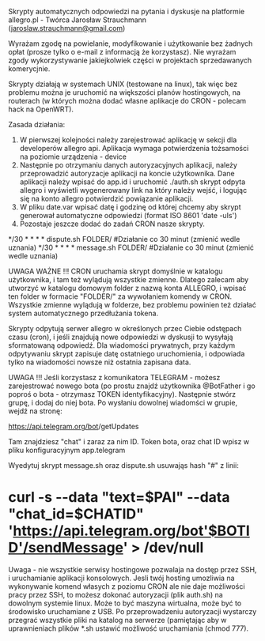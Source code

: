 Skrypty automatycznych odpowiedzi na pytania i dyskusje na platformie allegro.pl - Twórca Jarosław Strauchmann (jaroslaw.strauchmann@gmail.com)

Wyrażam zgodę na powielanie, modyfikowanie i użytkowanie bez żadnych opłat (prosze tylko o e-mail z informacją że korzystasz). Nie wyrażam zgody wykorzystywanie jakiejkolwiek części w projektach sprzedawanych komerycjnie.

Skrypty działają w systemach UNIX (testowane na linux), tak więc bez problemu można je uruchomić na większości planów hostingowych, na routerach (w których można dodać własne aplikacje do CRON - polecam hack na OpenWRT).

Zasada działania:
1. W pierwszej kolejności należy zarejestrować aplikację w sekcji dla developerów allegro api. Aplikacja wymaga potwierdzenia tożsamości na poziomie urządzenia - device
2. Następnie po otrzymaniu danych autoryzacyjnych aplikacji, należy przeprowadzić autoryzacje aplikacji na koncie użytkownika. Dane aplikacji należy wpisać do app.id i uruchomić ./auth.sh skrypt odpyta allegro i wyświetli wygenerowany link na który należy wejść, i logując się na konto allegro potwierdzić powiązanie aplikacji.
3. W pliku date.var wpisać datę i godzinę od której chcemy aby skrypt generował automatyczne odpowiedzi (format ISO 8601 'date -uIs')
4. Pozostaje jeszcze dodać do zadań CRON nasze skrypty. 

*/30 * * * * dispute.sh FOLDER/ #Działanie co 30 minut (zmienić wedle uznania)
*/30 * * * * message.sh FOLDER/ #Działanie co 30 minut (zmienić wedle uznania)

UWAGA WAŻNE !!! CRON uruchamia skrypt domyślnie w katalogu użytkownika, i tam też wylądują wszystkie zmienne. Dlatego zalecam aby utworzyć w katalogu domowym folder z nazwą konta ALLEGRO, i wpisać ten folder w formacie "FOLDER/" za wywołaniem komendy w CRON. Wszystkie zmienne wylądują w folderze, bez problemu powinien też działać system automatycznego przedłużania tokena.

Skrypty odpytują serwer allegro w określonych przec Ciebie odstępach czasu (cron), i jeśli znajdują nowe odpowiedzi w dyskusji to wysyłają sformatowaną odpowiedź. Dla wiadomości prywatnych, przy każdym odpytywaniu skrypt zapisuje datę ostatniego uruchomienia, i odpowiada tylko na wiadomości nowsze niż ostatnia zapisana data.

UWAGA !!! Jeśli korzystasz z komunikatora TELEGRAM - możesz zarejestrować nowego bota (po prostu znajdź użytkownika @BotFather i go poproś o bota - otrzymasz TOKEN identyfikacyjny). Następnie stwórz grupę, i dodaj do niej bota. Po wysłaniu dowolnej wiadomści w grupie, wejdź na stronę:

https://api.telegram.org/bot<TOKEN TWOJEGO BOTA>/getUpdates

Tam znajdziesz "chat" i zaraz za nim ID. Token bota, oraz chat ID wpisz w pliku konfiguracyjnym app.telegram

Wyedytuj skrypt message.sh oraz dispute.sh usuwająs hash "#" z linii:
# curl -s --data "text=$PAI" --data "chat_id=$CHATID" 'https://api.telegram.org/bot'$BOTID'/sendMessage' > /dev/null

Uwaga - nie wszystkie serwisy hostingowe pozwalaja na dostęp przez SSH, i uruchamianie aplikacji konsolowych. Jesli twój hosting umozliwia na wykonywanie komend własych z poziomu CRON ale nie daje możliwości pracy przez SSH, to możesz dokonać autoryzacji (plik auth.sh) na dowolnym systemie linux. Może to być maszyna wirtualna, może być to środowisko uruchamiane z USB. Po przeprowadzeniu autoryzacji wystarczy przegrać wszystkie pliki na katalog na serwerze (pamiętając aby w uprawnieniach plików *.sh ustawić możliwość uruchamiania (chmod 777).
